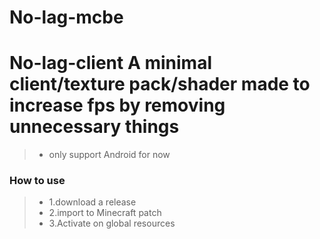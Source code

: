 # No-lag-mcbe
# No-lag-client A minimal client/texture pack/shader made to increase fps by removing unnecessary things

> * only support Android for now  

### How to use ###

> * 1.download a release
> * 2.import to Minecraft patch
> * 3.Activate on global resources